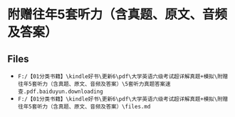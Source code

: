 # 附赠往年5套听力（含真题、原文、音频及答案）

## Files

- `F:/【01分类书籍】\kindle好书\更新6\pdf\大学英语六级考试超详解真题+模拟\附赠往年5套听力（含真题、原文、音频及答案）\5套听力真题答案速查.pdf.baiduyun.downloading`
- `F:/【01分类书籍】\kindle好书\更新6\pdf\大学英语六级考试超详解真题+模拟\附赠往年5套听力（含真题、原文、音频及答案）\files.md`
